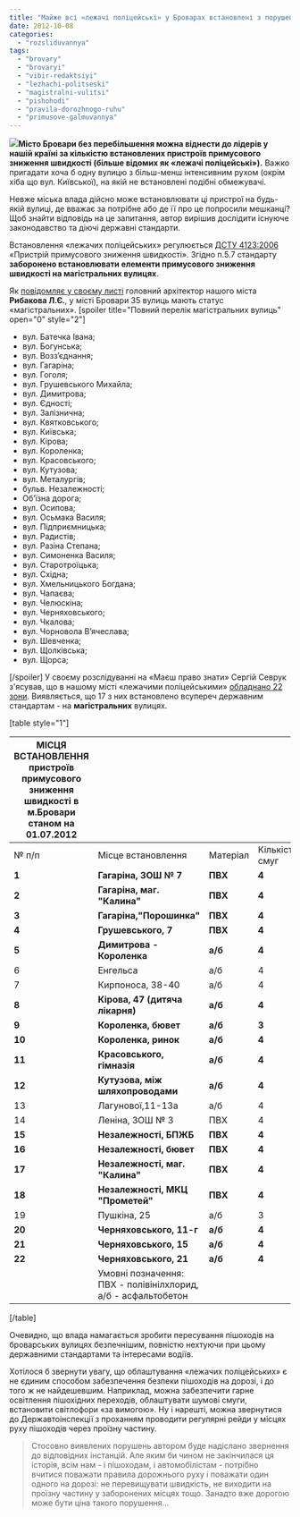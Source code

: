 ```yaml
---
title: "Майже всі «лежачі поліцейські» у Броварах встановлені з порушенням ДСТУ"
date: 2012-10-08
categories: 
  - "rozsliduvannya"
tags: 
  - "brovary"
  - "brovaryi"
  - "vibir-redaktsiyi"
  - "lezhachi-politseski"
  - "magistralni-vulitsi"
  - "pishohodi"
  - "pravila-dorozhnogo-ruhu"
  - "primusove-galmuvannya"
---
```


[![](https://mpz.brovary.org/wp-content/uploads/2012/10/1337932100_lezhachie-policeyskie.jpg)](https://mpz.brovary.org/wp-content/uploads/2012/10/1337932100_lezhachie-policeyskie.jpg)**Місто Бровари без перебільшення можна віднести до лідерів у нашій країні за кількістю встановлених пристроїв примусового зниження швидкості (більше відомих як «лежачі поліцейські»).** Важко пригадати хоча б одну вулицю з більш-менш інтенсивним рухом (окрім хіба що вул. Київської), на якій не встановлені подібні обмежувачі.

Невже міська влада дійсно може встановлювати ці пристрої на будь-якій вулиці, де вважає за потрібне або де її про це попросили мешканці? Щоб знайти відповідь на це запитання, автор вирішив дослідити існуюче законодавство та діючі державні стандарти.

Встановлення «лежачих поліцейських» регулюється [ДСТУ 4123:2006](https://mpz.brovary.org/wp-content/uploads/2012/10/dstu_4123_2006.pdf) «Пристрій примусового зниження швидкості». Згідно п.5.7 стандарту **заборонено встановлювати елементи примусового зниження швидкості на магістральних вулицях**.

Як [повідомляє у своєму листі](https://mpz.brovary.org/wp-content/uploads/2012/10/Perelik-magistralnih-vulits.jpg) головний архітектор нашого міста **Рибакова Л.Є.**, у місті Бровари 35 вулиць мають статус «магістральних». \[spoiler title="Повний перелік магістральних вулиць" open="0" style="2"\]

- вул. Батечка Івана;
- вул. Богунська;
- вул. Возз’єднання;
- вул. Гагаріна;
- вул. Гоголя;
- вул. Грушевського Михайла;
- вул. Димитрова;
- вул. Єдності;
- вул. Залізнична;
- вул. Квятковського;
- вул. Київська;
- вул. Кірова;
- вул. Короленка;
- вул. Красовського;
- вул. Кутузова;
- вул. Металургів;
- бульв. Незалежності;
- Об’їзна дорога;
- вул. Осипова;
- вул. Осьмака Василя;
- вул. Підприємницька;
- вул. Радистів;
- вул. Разіна Степана;
- вул. Симоненка Василя;
- вул. Старотроїцька;
- вул. Східна;
- вул. Хмельницького Богдана;
- вул. Чапаєва;
- вул. Челюскіна;
- вул. Черняховського;
- вул. Чкалова;
- вул. Чорновола В’ячеслава;
- вул. Шевченка;
- вул. Щолківська;
- вул. Щорса;

\[/spoiler\] У своєму розслідуванні на «Маєш право знати» Сергій Севрук з'ясував, що в нашому місті «лежачими поліцейськими» [обладнано 22 зони](https://mpz.brovary.org/na-86-lezhachih-politseyskih-u-brovarah-vitracheno-mayzhe-830-tis-grn/). Виявляється, що 17 з них встановлено всупереч державним стандартам - на **магістральних** вулицях.

\[table style="1"\]

|   МІСЦЯ ВСТАНОВЛЕННЯ пристроїв примусового зниження швидкості в м.Бровари станом на 01.07.2012   |  |  |  |
| --- | --- | --- | --- |
|   № п/п   |   Місце встановлення   |   Матеріал   |   Кількість смуг   |
|   **1**   |   **Гагаріна, ЗОШ № 7**   |   **ПВХ**   |   **4**   |
|   **2**   |   **Гагаріна, маг. "Калина"**   |   **ПВХ**   |   **4**   |
|   **3**   |   **Гагаріна,"Порошинка"**   |   **ПВХ**   |   **4**   |
|   **4**   | **Грушевського, 7** |   **ПВХ**   |   **4**   |
|   **5**   | **Димитрова - Короленка** |   **а/б**   |   **4**   |
|   6   | Енгельса |   а/б   |   4   |
|   7   | Кирпоноса, 38-40 |   а/б   |   4   |
|   **8**   | **Кірова, 47 (дитяча лікарня)** |   **а/б**   |   **4**   |
|   **9**   | **Короленка, бювет** |   **а/б**   |   **3**   |
|   **10**   | **Короленка, ринок** |   **а/б**   |   **4**   |
|   **11**   | **Красовського, гімназія** |   **а/б**   |   **4**   |
|   **12**   | **Кутузова, між шляхопроводами** |   **а/б**   |   **4**   |
|   13   | Лагунової,11-13а |   а/б   |   4   |
|   14   | Леніна, ЗОШ № 3 |   ПВХ   |   4   |
|   **15**   | **Незалежності, БПЖБ** |   **ПВХ**   |   **4**   |
|   **16**   | **Незалежності, бювет** |   **ПВХ**   |   **4**   |
|   **17**   | **Незалежності, маг. "Калина"** |   **ПВХ**   |   **4**   |
|   **18**   | **Незалежності, МКЦ "Прометей"** |   **ПВХ**   |   **4**   |
|   19   | Пушкіна, 25 |   а/б   |   3   |
|   **20**   | **Черняховського, 11-г** |   **а/б**   |   **4**   |
|   **21**   | **Черняховського, 15** |   **а/б**   |   **4**   |
|   **22**   | **Черняховського, 21** |   **а/б**   |   **4**   |
|  |   Умовні позначення: ПВХ - полівінілхлорид, а/б - асфальтобетон   |  |  |

\[/table\]

Очевидно, що влада намагається зробити пересування пішоходів на броварських вулицях безпечнішим, повністю нехтуючи при цьому державними стандартами та інтересами водіїв.

Хотілося б звернути увагу, що облаштування «лежачих поліцейських» є не єдиним способом забезпечення безпеки пішоходів на дорозі, і до того ж не найдешевшим. Наприклад, можна забезпечити гарне освітлення пішохідних переходів, облаштувати шумові смуги, встановити світлофори «за вимогою». Ну і нарешті, можна звернутися до Державтоінспекції з проханням проводити регулярні рейди у місцях руху пішоходів через проїзну частину.

> Стосовно виявлених порушень автором буде надіслано звернення до відповідних інстанцій. Але яким би чином не закінчилася ця історія, всім нам - і пішоходам, і автомобілістам - потрібно вчитися поважати правила дорожнього руху і поважати один одного на дорозі: не перевищувати швидкість, не виходити на проїзну частину у заборонених місцях тощо. Занадто вже дорогою може бути ціна такого порушення…
